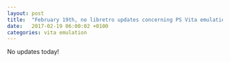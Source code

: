 ```yaml
---
layout: post
title:  "February 19th, no libretro updates concerning PS Vita emulation and emulators"
date:   2017-02-19 06:00:02 +0100
categories: vita emulation
---
```


No updates today!
